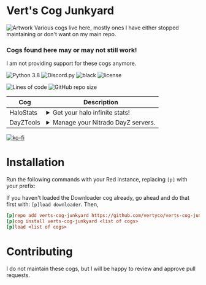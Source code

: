# Vert's Cog Junkyard

![Artwork](https://i.imgur.com/8QGMhkj.png)
Various cogs live here, mostly ones I have either stopped maintaining or don't want on my main repo.

### Cogs found here may or may not still work!
I am not providing support for these cogs anymore.

![Python 3.8](https://img.shields.io/badge/python-v3.8-orange?style=for-the-badge)
![Discord.py](https://img.shields.io/badge/discord-py-blue?style=for-the-badge)
![black](https://img.shields.io/badge/style-black-000000?style=for-the-badge&?link=https://github.com/psf/black)
![license](https://img.shields.io/github/license/Vertyco/verts-cog-junkyard?style=for-the-badge)

![Lines of code](https://img.shields.io/tokei/lines/github/Vertyco/verts-cog-junkyard?color=yellow&label=Lines&style=for-the-badge)
![GitHub repo size](https://img.shields.io/github/repo-size/Vertyco/verts-cog-junkyard?color=blueviolet&style=for-the-badge)



| Cog                                              | Description                                                                                                                    |
|--------------------------------------------------|--------------------------------------------------------------------------------------------------------------------------------|
| HaloStats                                        | <details><summary>Get your halo infinite stats!</summary> Pull stats via webscraping.</details>                                |
| DayZTools                                        | <details><summary>Manage your Nitrado DayZ servers.</summary> Status logs, player counts, management commands ect...</details> |

[![ko-fi](https://ko-fi.com/img/githubbutton_sm.svg)](https://ko-fi.com/vertyco)

# Installation

Run the following commands with your Red instance, replacing `[p]` with your prefix:

If you haven't loaded the Downloader cog already, go ahead and do that first with: `[p]load downloader`. Then,

```ini
[p]repo add verts-cog-junkyard https://github.com/vertyco/verts-cog-junkyard
[p]cog install verts-cog-junkyard <list of cogs>
[p]load <list of cogs>
```

# Contributing

I do not maintain these cogs, but I will be happy to review and approve pull requests.

